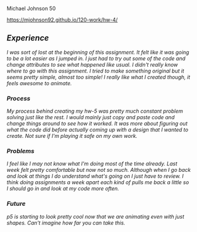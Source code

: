 Michael Johnson 50

https://mjohnson92.github.io/120-work/hw-4/

## *Experience*

*I was sort of lost at the beginning of this assignment. It felt like it was going to be a lot easier as I jumped in. I just had to try out some of the code and change attributes to see what happened like usual. I didn't really know where to go with this assignment. I tried to make something original but it seems pretty simple, almost too simple! I really like what I created though, it feels awesome to animate.*

### *Process*

*My process behind creating my hw-5 was pretty much constant problem solving just like the rest. I would mainly just copy and paste code and change things around to see how it worked. It was more about figuring out what the code did before actually coming up with a design that I wanted to create. Not sure if I'm playing it safe on my own work.*

### *Problems*

*I feel like I may not know what I'm doing most of the time already. Last week felt pretty comfortable but now not so much. Although when I go back and look at things I do understand what's going on I just have to review. I think doing assignments a week apart each kind of pulls me back a little so I should go in and look at my code more often.*

### *Future*

*p5 is starting to look pretty cool now that we are animating even with just shapes. Can't imagine how far you can take this.*
